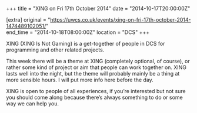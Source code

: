 +++
title = "XING on Fri 17th October 2014"
date = "2014-10-17T20:00:00Z"

[extra]
original = "https://uwcs.co.uk/events/xing-on-fri-17th-october-2014-1474489102051/"    
end_time = "2014-10-18T08:00:00Z"
location = "DCS"
+++

XING (XING Is Not Gaming) is a get-together of people in DCS for programming and other related projects.

This week there will be a theme at XING (completely optional, of course), or rather some kind of project or aim that people can work together on. XING lasts well into the night, but the theme will probably mainly be a thing at more sensible hours. I will put more info here before the day.

XING is open to people of all experiences, if you’re interested but not sure you should come along because there’s always something to do or some way we can help you.

